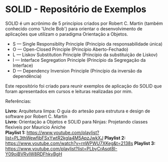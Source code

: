 # SOLID - Repositório de Exemplos

SOLID é um acrônimo de 5 princípios criados por Robert C. Martin (também conhecido como 'Uncle Bob') para orientar o desenvolvimento de aplicações que utilizam o paradigma Orientação a Objetos. 

- S — Single Responsiblity Principle (Princípio da responsabilidade única)
- O — Open-Closed Principle (Princípio Aberto-Fechado)
- L — Liskov Substitution Principle (Princípio da substituição de Liskov)
- I — Interface Segregation Principle (Princípio da Segregação da Interface)
- D — Dependency Inversion Principle (Princípio da inversão da dependência)


Este repositório foi criado para reunir exemplos de aplicação do SOLID que foram apresentados em cursos e leituras realizadas por mim.

Referências:

**Livro:** Arquitetura limpa: O guia do artesão para estrutura e design de software por Robert C. Martin <br>
**Livro:** Orientação a Objetos e SOLID para Ninjas: Projetando classes flexíveis por Mauricio Aniche <br>
**Playlist 1:**  https://www.youtube.com/playlist?list=PL3thWewfjbFSxYwtR2kgla4M5ApzJwkXJ
**Playlist 2:** https://www.youtube.com/watch?v=rnWPWU7XKeg&t=2138s
**Playlist 3:** https://www.youtube.com/playlist?list=PLbyCrAsqt8I-Y09ojBVRvlW8RDFhkyBgH
